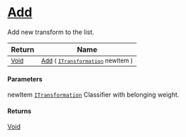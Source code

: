 # [Add](./SequentialTransformPipeline-100663510.md)

Add new transform to the list.

| Return | Name | 
| --- | --- | 
| <sub>[Void](https://docs.microsoft.com/en-us/dotnet/api/System.Void)</sub>| <sub>[Add](./SequentialTransformPipeline-100663510.md) ( [`ITransformation`](./../../ITransformation.md) newItem )</sub>| <br>


#### Parameters
 newItem  [`ITransformation`](./../../ITransformation.md)    Classifier with belonging weight.
#### Returns
[Void](https://docs.microsoft.com/en-us/dotnet/api/System.Void)